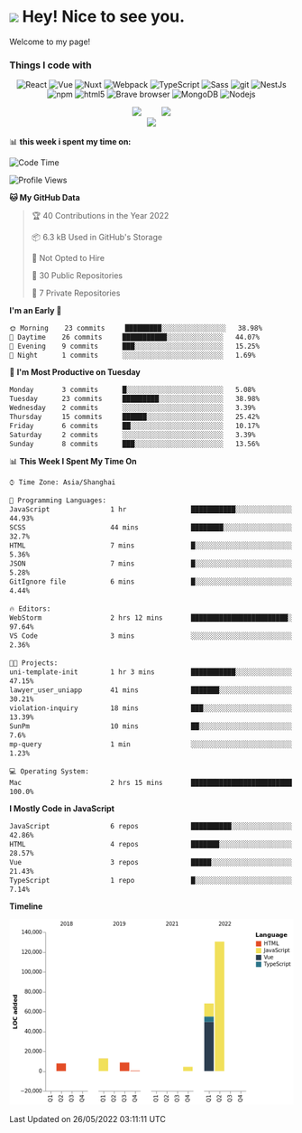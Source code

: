 <h1><img src="https://emojis.slackmojis.com/emojis/images/1531849430/4246/blob-sunglasses.gif?1531849430" width="30"/> Hey! Nice to see you.</h1>
<p>Welcome to my page!  </p>



<h3>Things I code with</h3>
<p align="center">
  <img alt="React" src="https://img.shields.io/badge/-React-45b8d8?style=flat-square&logo=react&logoColor=white" />
  <img alt="Vue" src="https://img.shields.io/badge/-Vue-42b983?style=flat-square&logo=vue.js&logoColor=white" />
  <img alt="Nuxt" src="https://img.shields.io/badge/-Nuxt-4DE7A8?style=flat-square&logo=Nuxt.js&logoColor=white" />
  <img alt="Webpack" src="https://img.shields.io/badge/-Webpack-8DD6F9?style=flat-square&logo=webpack&logoColor=white" /> 
  <img alt="TypeScript" src="https://img.shields.io/badge/-TypeScript-007ACC?style=flat-square&logo=typescript&logoColor=white" />
  <img alt="Sass" src="https://img.shields.io/badge/-Sass-CC6699?style=flat-square&logo=sass&logoColor=white" />
  <img alt="git" src="https://img.shields.io/badge/-Git-F05032?style=flat-square&logo=git&logoColor=white" />
  <img alt="NestJs" src="https://img.shields.io/badge/-NestJs-ea2845?style=flat-square&logo=nestjs&logoColor=white" />
  <img alt="npm" src="https://img.shields.io/badge/-NPM-CB3837?style=flat-square&logo=npm&logoColor=white" />
  <img alt="html5" src="https://img.shields.io/badge/-HTML5-E34F26?style=flat-square&logo=html5&logoColor=white" />
  <img alt="Brave browser" src="https://img.shields.io/badge/-Brave_Browser-FB542B?style=flat-square&logo=brave&logoColor=white" />
  <img alt="MongoDB" src="https://img.shields.io/badge/-MongoDB-13aa52?style=flat-square&logo=mongodb&logoColor=white" />
  <img alt="Nodejs" src="https://img.shields.io/badge/-Nodejs-43853d?style=flat-square&logo=Node.js&logoColor=white" />
</p>


<!--
<p align="center">
   <img src="https://readme-typing-svg.herokuapp.com?size=21&color=28696B&center=true&lines=%E5%A5%BD%E8%AE%B0%E6%80%A7%E5%A6%82%E7%83%82%E7%AC%94%E5%A4%B4" alt="好记性不如烂笔头">
</p>
-->



<div align="center">
<span>  </span>
<img height="160px" src="https://github-readme-stats.vercel.app/api?username=sunpm&count_private=true&show_icons=true&theme=gruvbox" />
  <span>  </span>
  <img height="160px" src="https://github-readme-stats.vercel.app/api/top-langs/?username=sunpm&layout=compact&theme=gruvbox" />
<span>  </span>
</div>


<div align="center">
    <img  src="https://github-readme-streak-stats.herokuapp.com/?user=sunpm&theme=gruvbox" />
</div>



📊 **this week i spent my time on:**
<!--START_SECTION:waka-->
![Code Time](http://img.shields.io/badge/Code%20Time-2%20hrs%2022%20mins-blue)

![Profile Views](http://img.shields.io/badge/Profile%20Views-100-blue)

**🐱 My GitHub Data** 

> 🏆 40 Contributions in the Year 2022
 > 
> 📦 6.3 kB Used in GitHub's Storage 
 > 
> 🚫 Not Opted to Hire
 > 
> 📜 30 Public Repositories 
 > 
> 🔑 7 Private Repositories  
 > 
**I'm an Early 🐤** 

```text
🌞 Morning    23 commits     █████████░░░░░░░░░░░░░░░░   38.98% 
🌆 Daytime    26 commits     ███████████░░░░░░░░░░░░░░   44.07% 
🌃 Evening    9 commits      ███░░░░░░░░░░░░░░░░░░░░░░   15.25% 
🌙 Night      1 commits      ░░░░░░░░░░░░░░░░░░░░░░░░░   1.69%

```
📅 **I'm Most Productive on Tuesday** 

```text
Monday       3 commits      █░░░░░░░░░░░░░░░░░░░░░░░░   5.08% 
Tuesday      23 commits     █████████░░░░░░░░░░░░░░░░   38.98% 
Wednesday    2 commits      ░░░░░░░░░░░░░░░░░░░░░░░░░   3.39% 
Thursday     15 commits     ██████░░░░░░░░░░░░░░░░░░░   25.42% 
Friday       6 commits      ██░░░░░░░░░░░░░░░░░░░░░░░   10.17% 
Saturday     2 commits      ░░░░░░░░░░░░░░░░░░░░░░░░░   3.39% 
Sunday       8 commits      ███░░░░░░░░░░░░░░░░░░░░░░   13.56%

```


📊 **This Week I Spent My Time On** 

```text
⌚︎ Time Zone: Asia/Shanghai

💬 Programming Languages: 
JavaScript               1 hr                ███████████░░░░░░░░░░░░░░   44.93% 
SCSS                     44 mins             ████████░░░░░░░░░░░░░░░░░   32.7% 
HTML                     7 mins              █░░░░░░░░░░░░░░░░░░░░░░░░   5.36% 
JSON                     7 mins              █░░░░░░░░░░░░░░░░░░░░░░░░   5.28% 
GitIgnore file           6 mins              █░░░░░░░░░░░░░░░░░░░░░░░░   4.44%

🔥 Editors: 
WebStorm                 2 hrs 12 mins       ████████████████████████░   97.64% 
VS Code                  3 mins              ░░░░░░░░░░░░░░░░░░░░░░░░░   2.36%

🐱‍💻 Projects: 
uni-template-init        1 hr 3 mins         ███████████░░░░░░░░░░░░░░   47.15% 
lawyer_user_uniapp       41 mins             ███████░░░░░░░░░░░░░░░░░░   30.21% 
violation-inquiry        18 mins             ███░░░░░░░░░░░░░░░░░░░░░░   13.39% 
SunPm                    10 mins             ██░░░░░░░░░░░░░░░░░░░░░░░   7.6% 
mp-query                 1 min               ░░░░░░░░░░░░░░░░░░░░░░░░░   1.23%

💻 Operating System: 
Mac                      2 hrs 15 mins       █████████████████████████   100.0%

```

**I Mostly Code in JavaScript** 

```text
JavaScript               6 repos             ██████████░░░░░░░░░░░░░░░   42.86% 
HTML                     4 repos             ███████░░░░░░░░░░░░░░░░░░   28.57% 
Vue                      3 repos             █████░░░░░░░░░░░░░░░░░░░░   21.43% 
TypeScript               1 repo              █░░░░░░░░░░░░░░░░░░░░░░░░   7.14%

```


**Timeline**

![Chart not found](https://raw.githubusercontent.com/SunPm/SunPm/main/charts/bar_graph.png) 


 Last Updated on 26/05/2022 03:11:11 UTC
<!--END_SECTION:waka-->
